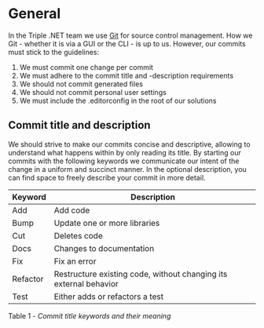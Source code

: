 # General

In the Triple .NET team we use [Git](https://git-scm.com) for source control management. How we Git - whether it is via a GUI or the CLI - is up to us. However, our commits must stick to the guidelines:

1. We must commit one change per commit
2. We must adhere to the commit title and -description requirements
3. We should not commit generated files
4. We should not commit personal user settings
5. We must include the .editorconfig in the root of our solutions

## Commit title and description

We should strive to make our commits concise and descriptive, allowing to understand what happens within by only reading its title. By starting our commits with the following keywords we communicate our intent of the change in a uniform and succinct manner. In the optional description, you can find space to freely describe your commit in more detail.

<table>
   <thead>
      <tr>
         <th>Keyword</th>
         <th>Description</th>
      </tr>
   </thead>
   <tbody>
      <tr>
         <td>Add</td>
         <td>Add code</td>
      </tr>
      <tr>
         <td>Bump</td>
         <td>Update one or more libraries</td>
      </tr>
      <tr>
         <td>Cut</td>
         <td>Deletes code</td>
      </tr>
      <tr>
         <td>Docs</td>
         <td>Changes to documentation</td>
      </tr>
      <tr>
         <td>Fix</td>
         <td>Fix an error</td>
      </tr>
      <tr>
         <td>Refactor</td>
         <td>Restructure existing code, without changing its external behavior</td>
      </tr>
      <tr>
         <td>Test</td>
         <td>Either adds or refactors a test</td>
      </tr>
   </tbody>
</table>

Table 1 - *Commit title keywords and their meaning*
